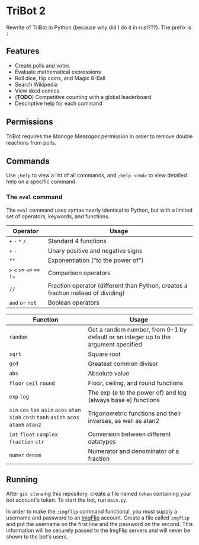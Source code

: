 # TriBot 2
Rewrite of TriBot in Python (because why did I do it in rust???). The prefix is `;`

## Features
 - Create polls and votes
 - Evaluate mathematical expressions 
 - Roll dice, flip coins, and Magic 8-Ball
 - Search Wikipedia
 - View xkcd comics
 - (**TODO**) Competitive counting with a global leaderboard
 - Descriptive help for each command

## Permissions
TriBot requires the *Manage Messages* permission in order to remove double reactions from polls.

## Commands
Use `;help` to view a list of all commands, and `;help <cmd>` to view detailed help on a specific command.

### The `eval` command
The `eval` command uses syntax nearly identical to Python, but with a limited set of operators, keywords, and functions.

| Operator                    | Usage                                                                             |
|-----------------------------|-----------------------------------------------------------------------------------|
| `+` `-` `*` `/`             | Standard 4 functions                                                              |
| `+` `-`                     | Unary positive and negative signs                                                 |
| `**`                        | Exponentiation ("to the power of")                                                |
| `>` `<` `>=` `<=` `==` `!=` | Comparison operators                                                              |
| `//`                        | Fraction operator (different than Python, creates a fraction instead of dividing) |
| `and` `or` `not`            | Boolean operators                                                                 |

| Function                                                                                   | Usage                                                                               |
|--------------------------------------------------------------------------------------------|-------------------------------------------------------------------------------------|
| `random`                                                                                   | Get a random number, from 0-1 by default or an integer up to the argument specified |
| `sqrt`                                                                                     | Square root                                                                         |
| `gcd`                                                                                      | Greatest common divisor                                                             |
| `abs`                                                                                      | Absolute value                                                                      |
| `floor` `ceil` `round`                                                                     | Floor, ceiling, and round functions                                                 |
| `exp` `log`                                                                                | The exp (e to the power of) and log (always base e) functions                       |
| `sin` `cos` `tan` `asin` `acos` `atan` `sinh` `cosh` `tanh` `asinh` `acos` `atanh` `atan2` | Trigonometric functions and their inverses, as well as atan2                        |
| `int` `float` `complex` `fraction` `str`                                                   | Conversion between different datatypes                                              |
| `numer` `denom`                                                                            | Numerator and denominator of a fraction                                             |

## Running
After `git clone`ing this repository, create a file named `token` containing your bot account's token. To start the bot, run `main.py`.

In order to make the `;imgflip` command functional, you must supply a username and password to an [ImgFlip](https://imgflip.com/) account. Create a file called `imgflip` and put the username on the first line and the password on the second. This information will be securely passed to the ImgFlip servers and will never be shown to the bot's users.

